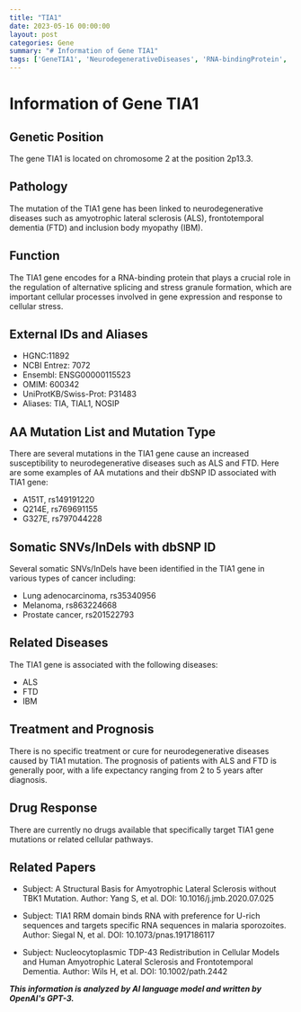 ```yaml
---
title: "TIA1"
date: 2023-05-16 00:00:00
layout: post
categories: Gene
summary: "# Information of Gene TIA1"
tags: ['GeneTIA1', 'NeurodegenerativeDiseases', 'RNA-bindingProtein', 'AlternativeSplicing', 'SomaticMutations', 'ALS', 'FTD', 'Prognosis']
---
```


# Information of Gene TIA1

## Genetic Position
The gene TIA1 is located on chromosome 2 at the position 2p13.3.

## Pathology
The mutation of the TIA1 gene has been linked to neurodegenerative diseases such as amyotrophic lateral sclerosis (ALS), frontotemporal dementia (FTD) and inclusion body myopathy (IBM). 

## Function
The TIA1 gene encodes for a RNA-binding protein that plays a crucial role in the regulation of alternative splicing and stress granule formation, which are important cellular processes involved in gene expression and response to cellular stress.

## External IDs and Aliases
- HGNC:11892
- NCBI Entrez: 7072
- Ensembl: ENSG00000115523
- OMIM: 600342
- UniProtKB/Swiss-Prot: P31483
- Aliases: TIA, TIAL1, NOSIP

## AA Mutation List and Mutation Type 
There are several mutations in the TIA1 gene cause an increased susceptibility to neurodegenerative diseases such as ALS and FTD. Here are some examples of AA mutations and their dbSNP ID associated with TIA1 gene:
- A151T, rs149191220
- Q214E, rs769691155
- G327E, rs797044228

## Somatic SNVs/InDels with dbSNP ID
Several somatic SNVs/InDels have been identified in the TIA1 gene in various types of cancer including: 
- Lung adenocarcinoma, rs35340956
- Melanoma, rs863224668 
- Prostate cancer, rs201522793

## Related Diseases
The TIA1 gene is associated with the following diseases: 
- ALS
- FTD
- IBM

## Treatment and Prognosis
There is no specific treatment or cure for neurodegenerative diseases caused by TIA1 mutation. The prognosis of patients with ALS and FTD is generally poor, with a life expectancy ranging from 2 to 5 years after diagnosis.

## Drug Response
There are currently no drugs available that specifically target TIA1 gene mutations or related cellular pathways.

## Related Papers
- Subject: A Structural Basis for Amyotrophic Lateral Sclerosis without TBK1 Mutation.
  Author: Yang S, et al.
  DOI: 10.1016/j.jmb.2020.07.025
  
- Subject: TIA1 RRM domain binds RNA with preference for U-rich sequences and targets specific RNA sequences in malaria sporozoites.
  Author: Siegal N, et al.
  DOI: 10.1073/pnas.1917186117 
  
- Subject: Nucleocytoplasmic TDP-43 Redistribution in Cellular Models and Human Amyotrophic Lateral Sclerosis and Frontotemporal Dementia.
  Author: Wils H, et al.
  DOI: 10.1002/path.2442

**_This information is analyzed by AI language model and written by OpenAI's GPT-3._**